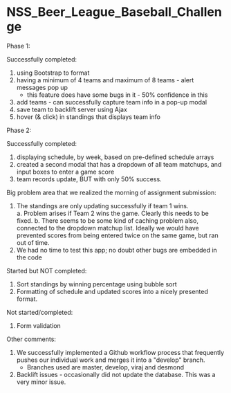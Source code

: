 NSS_Beer_League_Baseball_Challenge
==================================

Phase 1:

Successfully completed:
1. using Bootstrap to format
2. having a minimum of 4 teams and maximum of 8 teams - alert messages pop up
    - this feature does have some bugs in it - 50% confidence in this
3. add teams - can successfully capture team info in a pop-up modal
4. save team to backlift server using Ajax
5. hover (& click) in standings that displays team info 

Phase 2: 

Successfully completed:
1. displaying schedule, by week, based on pre-defined schedule arrays
2. created a second modal that has a dropdown of all team matchups, and input boxes to enter a game score 
3. team records update, BUT with only 50% success. 
  
Big problem area that we realized the morning of assignment submission: 
1. The standings are only updating successfully if team 1 wins.   
    a. Problem arises if Team 2 wins the game.  Clearly this needs to be fixed.
    b. There seems to be some kind of caching problem also, connected to the dropdown matchup list.  Ideally we would have prevented scores from being entered twice on the same game, but ran out of time.
2. We had no time to test this app; no doubt other bugs are embedded in the code
    

Started but NOT completed:
1. Sort standings by winning percentage using bubble sort
2. Formatting of schedule and updated scores into a nicely presented format.  

Not started/completed: 
1. Form validation

Other comments:
1. We successfully implemented a Github workflow process that frequently pushes our individual work and merges it into a "develop" branch.
    - Branches used are master, develop, viraj and desmond
2. Backlift issues - occasionally did not update the database.  This was a very minor issue.
